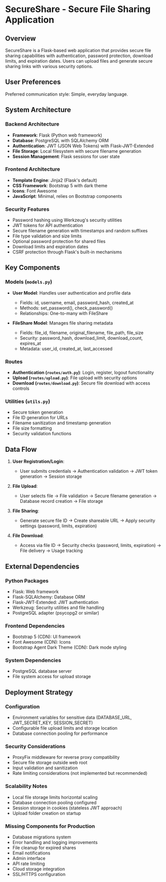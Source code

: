 # SecureShare - Secure File Sharing Application

## Overview

SecureShare is a Flask-based web application that provides secure file sharing capabilities with authentication, password protection, download limits, and expiration dates. Users can upload files and generate secure sharing links with various security options.

## User Preferences

Preferred communication style: Simple, everyday language.

## System Architecture

### Backend Architecture
- **Framework**: Flask (Python web framework)
- **Database**: PostgreSQL with SQLAlchemy ORM
- **Authentication**: JWT (JSON Web Tokens) with Flask-JWT-Extended
- **File Storage**: Local filesystem with secure filename generation
- **Session Management**: Flask sessions for user state

### Frontend Architecture
- **Template Engine**: Jinja2 (Flask's default)
- **CSS Framework**: Bootstrap 5 with dark theme
- **Icons**: Font Awesome
- **JavaScript**: Minimal, relies on Bootstrap components

### Security Features
- Password hashing using Werkzeug's security utilities
- JWT tokens for API authentication
- Secure filename generation with timestamps and random suffixes
- File type validation and size limits
- Optional password protection for shared files
- Download limits and expiration dates
- CSRF protection through Flask's built-in mechanisms

## Key Components

### Models (`models.py`)
- **User Model**: Handles user authentication and profile data
  - Fields: id, username, email, password_hash, created_at
  - Methods: set_password(), check_password()
  - Relationships: One-to-many with FileShare

- **FileShare Model**: Manages file sharing metadata
  - Fields: file_id, filename, original_filename, file_path, file_size
  - Security: password_hash, download_limit, download_count, expires_at
  - Metadata: user_id, created_at, last_accessed

### Routes
- **Authentication (`routes/auth.py`)**: Login, register, logout functionality
- **Upload (`routes/upload.py`)**: File upload with security options
- **Download (`routes/download.py`)**: Secure file download with access controls

### Utilities (`utils.py`)
- Secure token generation
- File ID generation for URLs
- Filename sanitization and timestamp generation
- File size formatting
- Security validation functions

## Data Flow

1. **User Registration/Login**:
   - User submits credentials → Authentication validation → JWT token generation → Session storage

2. **File Upload**:
   - User selects file → File validation → Secure filename generation → Database record creation → File storage

3. **File Sharing**:
   - Generate secure file ID → Create shareable URL → Apply security settings (password, limits, expiration)

4. **File Download**:
   - Access via file ID → Security checks (password, limits, expiration) → File delivery → Usage tracking

## External Dependencies

### Python Packages
- Flask: Web framework
- Flask-SQLAlchemy: Database ORM
- Flask-JWT-Extended: JWT authentication
- Werkzeug: Security utilities and file handling
- PostgreSQL adapter (psycopg2 or similar)

### Frontend Dependencies
- Bootstrap 5 (CDN): UI framework
- Font Awesome (CDN): Icons
- Bootstrap Agent Dark Theme (CDN): Dark mode styling

### System Dependencies
- PostgreSQL database server
- File system access for upload storage

## Deployment Strategy

### Configuration
- Environment variables for sensitive data (DATABASE_URL, JWT_SECRET_KEY, SESSION_SECRET)
- Configurable file upload limits and storage location
- Database connection pooling for performance

### Security Considerations
- ProxyFix middleware for reverse proxy compatibility
- Secure file storage outside web root
- Input validation and sanitization
- Rate limiting considerations (not implemented but recommended)

### Scalability Notes
- Local file storage limits horizontal scaling
- Database connection pooling configured
- Session storage in cookies (stateless JWT approach)
- Upload folder creation on startup

### Missing Components for Production
- Database migrations system
- Error handling and logging improvements
- File cleanup for expired shares
- Email notifications
- Admin interface
- API rate limiting
- Cloud storage integration
- SSL/HTTPS configuration